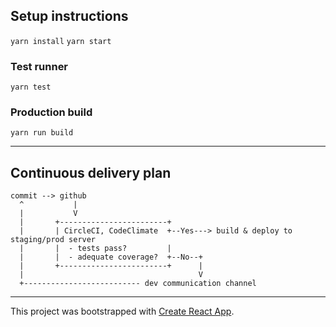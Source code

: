 
## Setup instructions

`yarn install`
`yarn start`


### Test runner

`yarn test`

### Production build

`yarn run build`


---

## Continuous delivery plan

```
commit --> github
  ^           |
  |           V
  |       +------------------------+
  |       | CircleCI, CodeClimate  +--Yes---> build & deploy to staging/prod server
  |       |  - tests pass?         |
  |       |  - adequate coverage?  +--No--+
  |       +------------------------+      |
  |                                       V
  +-------------------------- dev communication channel
```

---

This project was bootstrapped with [Create React App](https://github.com/facebookincubator/create-react-app).

